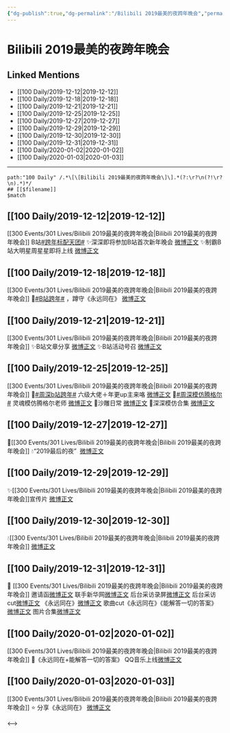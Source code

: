 ```yaml
---
{"dg-publish":true,"dg-permalink":"/Bilibili 2019最美的夜跨年晚会","permalink":"/Bilibili 2019最美的夜跨年晚会/","created":"2023-04-01T18:33:41.281+08:00","updated":"2023-04-10T16:12:51.474+08:00"}
---
```


# Bilibili 2019最美的夜跨年晚会

## Linked Mentions
- [[100 Daily/2019-12-12\|2019-12-12]]
- [[100 Daily/2019-12-18\|2019-12-18]]
- [[100 Daily/2019-12-21\|2019-12-21]]
- [[100 Daily/2019-12-25\|2019-12-25]]
- [[100 Daily/2019-12-27\|2019-12-27]]
- [[100 Daily/2019-12-29\|2019-12-29]]
- [[100 Daily/2019-12-30\|2019-12-30]]
- [[100 Daily/2019-12-31\|2019-12-31]]
- [[100 Daily/2020-01-02\|2020-01-02]]
- [[100 Daily/2020-01-03\|2020-01-03]]


---

```expander
path:"100 Daily" /.*\[\[Bilibili 2019最美的夜跨年晚会\]\].*(?:\r?\n(?!\r?\n).*)*/
## [[$filename]]
$match
```
## [[100 Daily/2019-12-12\|2019-12-12]]
[[300 Events/301 Lives/Bilibili 2019最美的夜跨年晚会\|Bilibili 2019最美的夜跨年晚会]]
B站[#跨年标配天团#](https://s.weibo.com/weibo?q=%23%E8%B7%A8%E5%B9%B4%E6%A0%87%E9%85%8D%E5%A4%A9%E5%9B%A2%23)
✨深深即将参加B站首次新年晚会 [微博正文](https://m.weibo.cn/6466290670/4448744621546075)
✨制霸B站大明星周星星即将上线 [微博正文](https://m.weibo.cn/6466290670/4448776364499798)
## [[100 Daily/2019-12-18\|2019-12-18]]
[[300 Events/301 Lives/Bilibili 2019最美的夜跨年晚会\|Bilibili 2019最美的夜跨年晚会]]
🌿[#B站跨年#](https://s.weibo.com/weibo?q=%23B%E7%AB%99%E8%B7%A8%E5%B9%B4%23) ，蹲守《永远同在》
[微博正文](https://m.weibo.cn/6466290670/4450867241295619)
## [[100 Daily/2019-12-21\|2019-12-21]]
[[300 Events/301 Lives/Bilibili 2019最美的夜跨年晚会\|Bilibili 2019最美的夜跨年晚会]]
✨B站文章分享 [微博正文](https://m.weibo.cn/6466290670/4451920368301056)
✨B站活动号召 [微博正文](https://m.weibo.cn/6466290670/4451984339378648)
## [[100 Daily/2019-12-25\|2019-12-25]]
[[300 Events/301 Lives/Bilibili 2019最美的夜跨年晚会\|Bilibili 2019最美的夜跨年晚会]]
🌿[#周深b站跨年#](https://s.weibo.com/weibo?q=%23%E5%91%A8%E6%B7%B1b%E7%AB%99%E8%B7%A8%E5%B9%B4%23)
六级大佬＋年更up主来咯
[微博正文](https://m.weibo.cn/6466290670/4453363909691678)
🎵[#周深模仿腾格尔#](https://s.weibo.com/weibo?q=%23%E5%91%A8%E6%B7%B1%E6%A8%A1%E4%BB%BF%E8%85%BE%E6%A0%BC%E5%B0%94%23)
灵魂模仿腾格尔老师
[微博正文](https://m.weibo.cn/6466290670/4453379767938721)
🌿沙雕日常
[微博正文](https://m.weibo.cn/6466290670/4453423723882570)
🌿深深模仿合集
[微博正文](https://m.weibo.cn/6466290670/4453427867927906)
## [[100 Daily/2019-12-27\|2019-12-27]]
🌠[[300 Events/301 Lives/Bilibili 2019最美的夜跨年晚会\|Bilibili 2019最美的夜跨年晚会]]
💧“2019最后的夜”  [微博正文](https://m.weibo.cn/6466290670/4454075292965988)
## [[100 Daily/2019-12-29\|2019-12-29]]
✨[[300 Events/301 Lives/Bilibili 2019最美的夜跨年晚会\|Bilibili 2019最美的夜跨年晚会]]宣传片
[微博正文](https://m.weibo.cn/6466290670/4454810620950717)
## [[100 Daily/2019-12-30\|2019-12-30]]
💧[[300 Events/301 Lives/Bilibili 2019最美的夜跨年晚会\|Bilibili 2019最美的夜跨年晚会]] [微博正文](https://m.weibo.cn/6466290670/4455247055114089)
## [[100 Daily/2019-12-31\|2019-12-31]]
🎉 [[300 Events/301 Lives/Bilibili 2019最美的夜跨年晚会\|Bilibili 2019最美的夜跨年晚会]]
邀请函[微博正文](https://m.weibo.cn/6466290670/4455520754545778)
联手新华网[微博正文](https://m.weibo.cn/6466290670/4455595907871470)
后台采访录屏[微博正文](https://m.weibo.cn/6466290670/4455660672399294)
后台采访cut[微博正文](https://m.weibo.cn/6466290670/4455726761903114)
《永远同在》[微博正文](https://m.weibo.cn/6466290670/4455708419963268)
歌曲cut《永远同在》《能解答一切的答案》
[微博正文](https://m.weibo.cn/6466290670/4455714132665290)
图片合集[微博正文](https://m.weibo.cn/6466290670/4455732173334115)

## [[100 Daily/2020-01-02\|2020-01-02]]
[[300 Events/301 Lives/Bilibili 2019最美的夜跨年晚会\|Bilibili 2019最美的夜跨年晚会]]
🎼《永远同在+能解答一切的答案》
QQ音乐上线[微博正文](https://m.weibo.cn/6466290670/4456294855614435)
## [[100 Daily/2020-01-03\|2020-01-03]]
[[300 Events/301 Lives/Bilibili 2019最美的夜跨年晚会\|Bilibili 2019最美的夜跨年晚会]]
⭐ 分享《永远同在》
[微博正文](https://m.weibo.cn/6466290670/4456779947312483)

<-->